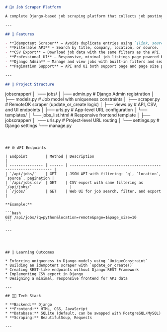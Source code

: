 
```markdown
# 🕵️‍♀️ Job Scraper Platform

A complete Django-based job scraping platform that collects job postings from [RemoteOK](https://remoteok.com/), stores them in a database, and makes them accessible via API, CSV export, and a professional web interface.

---

## 🚀 Features

- **Idempotent Scraper** — Avoids duplicate entries using `(link, source)` uniqueness.
- **Filterable API** — Search by title, company, location, or source.
- **CSV Export** — Download job data with the same filters as the API.
- **Professional UI** — Responsive, minimal job listings page powered by HTML, CSS, and JavaScript.
- **Django Admin** — Manage and view jobs with built-in filters and search.
- **Pagination Support** — API and UI both support page and page size parameters.

---

## 📂 Project Structure

```

jobscrapper/
│
├── jobs/
│   ├── admin.py          # Django Admin registration
│   ├── models.py         # Job model with uniqueness constraints
│   ├── scraper.py        # RemoteOK scraper (update\_or\_create logic)
│   ├── views.py          # API, CSV, and UI endpoints
│   ├── urls.py           # App-level URL configuration
│   └── templates/
│       └── jobs\_list.html  # Responsive frontend template
│
├── jobscrapper/
│   ├── urls.py           # Project-level URL routing
│   └── settings.py       # Django settings
└── manage.py

````



## 🌐 API Endpoints

| Endpoint        | Method | Description                                                    |
| --------------- | ------ | -------------------------------------------------------------- |
| `/api/jobs/`    | GET    | JSON API with filtering: `q`, `location`, `source`, pagination |
| `/api/jobs.csv` | GET    | CSV export with same filtering as `/api/jobs/`                 |
| `/jobs/`        | GET    | Web UI for job search, filter, and export                      |

**Example:**

```bash
GET /api/jobs/?q=python&location=remote&page=1&page_size=10
```

---




## 🧠 Learning Outcomes

* Enforcing uniqueness in Django models using `UniqueConstraint`
* Building an idempotent scraper with `update_or_create()`
* Creating REST-like endpoints without Django REST Framework
* Implementing CSV export in Django
* Designing a minimal, responsive frontend for API data

---

## 👩‍💻 Tech Stack

* **Backend:** Django
* **Frontend:** HTML, CSS, JavaScript
* **Database:** SQLite (default, can be swapped with PostgreSQL/MySQL)
* **Scraping:** BeautifulSoup, Requests

---


